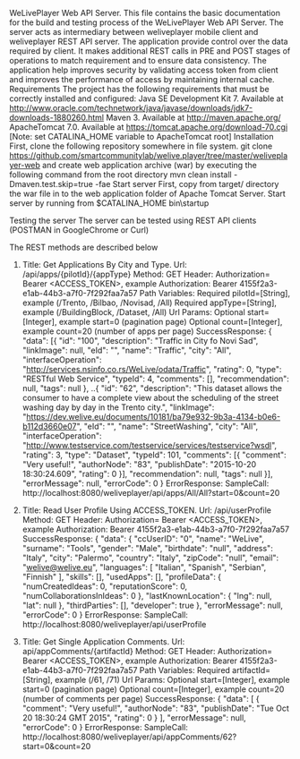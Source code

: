 WeLivePlayer Web API Server.
This file contains the basic documentation for the build and testing process of the WeLivePlayer Web API Server.
The server acts as intermediary between weliveplayer mobile client and weliveplayer REST API server. The application
provide control over the data required by client. It makes additional REST calls in PRE and POST stages of operations to
match requirement and to ensure data consistency. The application help improves security by validating access token from 
client and improves the performance of access by maintaining internal cache.
Requirements
The project has the following requirements that must be correctly installed and configured:
Java SE Development Kit 7. Available at http://www.oracle.com/technetwork/java/javase/downloads/jdk7-downloads-1880260.html
Maven 3. Available at http://maven.apache.org/
ApacheTomcat 7.0. Available at https://tomcat.apache.org/download-70.cgi
[Note: set CATALINA_HOME variable to ApacheTomcat root]
Installation
First, clone the following repository somewhere in file system.
git clone <https://github.com/smartcommunitylab/welive.player/tree/master/weliveplayer-web>
and create web application archive (war) by executing the following command from the root directory
mvn clean install -Dmaven.test.skip=true -fae
Start server
First, copy from target/ directory the war file in to the web application folder of Apache Tomcat Server. Start server by running from $CATALINA_HOME
bin\startup

Testing the server
The server can be tested using REST API clients (POSTMAN in GoogleChrome or Curl)

The REST methods are described below

1. Title: Get Applications By City and Type.
   Url: /api/apps/{pilotId}/{appType}
   Method: GET
   Header: Authorization= Bearer <ACCESS_TOKEN>, example Authorization: Bearer 4155f2a3-e1ab-44b3-a7f0-7f292faa7a57
   Path Variables:
   Required pilotId=[String], example (/Trento, /Bilbao, /Novisad, /All)
   Required appType=[String], example (/BuildingBlock, /Dataset, /All)
   Url Params: 
   Optional start=[Integer], example start=0 (pagination page)
   Optional count=[Integer], example count=20 (number of apps per page)
   SuccessResponse:
   {
	"data": [{
		"id": "100",
		"description": "Traffic in City fo Novi Sad",
		"linkImage": null,
		"eId": "",
		"name": "Traffic",
		"city": "All",
		"interfaceOperation": "http://services.nsinfo.co.rs/WeLive/odata/Traffic",
		"rating": 0,
		"type": "RESTful Web Service",
		"typeId": 4,
		"comments": [],
		"recommendation": null,
		"tags": null
	},
	..{
		"id": "62",
		"description": "This dataset allows the consumer to have a complete view about the scheduling of the street washing day by day in the Trento city.",
		"linkImage": "https://dev.welive.eu/documents/10181/ba79e932-9b3a-4134-b0e6-b112d3660e07",
		"eId": "",
		"name": "StreetWashing",
		"city": "All",
		"interfaceOperation": "http://www.testservice.com/testservice/services/testservice?wsdl",
		"rating": 3,
		"type": "Dataset",
		"typeId": 101,
		"comments": [{
			"comment": "Very useful!",
			"authorNode": "83",
			"publishDate": "2015-10-20 18:30:24.609",
			"rating": 0
		}],
		"recommendation": null,
		"tags": null
	}],
	"errorMessage": null,
	"errorCode": 0
   }
  ErrorResponse:
  SampleCall: http://localhost:8080/weliveplayer/api/apps/All/All?start=0&count=20
  
   
  
2. Title: Read User Profile Using ACCESS_TOKEN.
   Url: /api/userProfile
   Method: GET
   Header: Authorization= Bearer <ACCESS_TOKEN>, example Authorization: Bearer 4155f2a3-e1ab-44b3-a7f0-7f292faa7a57
   SuccessResponse: 
   {
    "data": {
        "ccUserID": "0",
        "name": "WeLive",
        "surname": "Tools",
        "gender": "Male",
        "birthdate": "null",
        "address": "Italy",
        "city": "Palermo",
        "country": "Italy",
        "zipCode": "null",
        "email": "welive@welive.eu",
        "languages": [
            "Italian",
            "Spanish",
            "Serbian",
            "Finnish"
        ],
        "skills": [],
        "usedApps": [],
        "profileData": {
            "numCreatedIdeas": 0,
            "reputationScore": 0,
            "numCollaborationsInIdeas": 0
        },
        "lastKnownLocation": {
            "lng": null,
            "lat": null
        },
        "thirdParties": [],
        "developer": true
    },
    "errorMessage": null,
    "errorCode": 0
	}
	ErrorResponse:
    SampleCall: http://localhost:8080/weliveplayer/api/userProfile


3. Title: Get Single Application Comments.
   Url: api/appComments/{artifactId}
   Method: GET
   Header: Authorization= Bearer <ACCESS_TOKEN>, example Authorization: Bearer 4155f2a3-e1ab-44b3-a7f0-7f292faa7a57
   Path Variables:
   Required artifactId=[String], example (/61, /71)
   Url Params: 
   Optional start=[Integer], example start=0 (pagination page)
   Optional count=[Integer], example count=20 (number of comments per page)
   SuccessResponse:
   {
    "data": [
        {
            "comment": "Very useful!",
            "authorNode": "83",
            "publishDate": "Tue Oct 20 18:30:24 GMT 2015",
            "rating": 0
        }
    ],
    "errorMessage": null,
    "errorCode": 0
   }
   ErrorResponse:
   SampleCall: http://localhost:8080/weliveplayer/api/appComments/62?start=0&count=20
